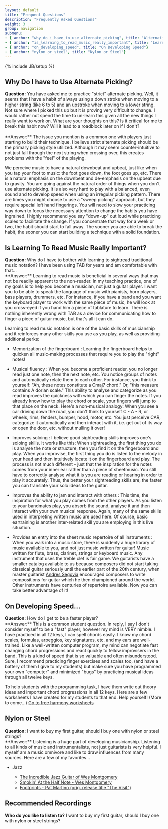 ```yaml
---
layout: default
title: "Frequent Questions"
description: "Frequently Asked Questions"
weight: 3
group: navigation
submenu:
- { anchor: "why_do_i_have_to_use_alternate_picking", title: "Alternative Picking"}
- { anchor: "is_learning_to_read_music_really_important", title: "Learning to Read Music"}
- { anchor: "on_developing_speed", title: "On Developing Speed"}
- { anchor: "nylon_or_steel", title: "Nylon or Steel"}
---
```

{% include JB/setup %}

## Why Do I have to Use Alternate Picking?
<div class="question">
<strong>Question:</strong>
You have asked me to practice "strict" alternate picking. Well, it seems that I have a habit of always using a down stroke when moving to a higher string (like 6 to 5) and an upstroke when moving to a lower string. Not sure where I picked this up but it is proving very difficult to change. I would rather not spend the time to un-learn this given all the new things I really want to work on.  What are your thoughts on this? Is it critical for me to break this habit now? Will it lead to a roadblock later on if I don't?
</div>
<br/>
<div class="answer" markdown="1">
**Answer:**
The issue you mention is a common one with players just starting to build their technique. I believe strict alternate picking should be the primary picking style utilized. Although it may seem counter-intuitive to not just fall through the next string when crossing over, this creates problems with the "feel" of the playing. 

We perceive music to have a natural downbeat and upbeat, just like when you tap your foot to music: the foot goes down, the foot goes up, etc. There is a natural emphasis on the downbeat and de-emphasis on the upbeat due to gravity. You are going against  the natural order of things when you don't use alternate picking. It is also very hard to play with a balanced, even sound and to develop speed when using an irregular picking pattern. There are times you might choose to use a "sweep picking" approach, but they require special left hand fingerings. You will need to slow your practicing way down to focus the necessary attention to change the habits you have ingrained. I highly recommend you say "down-up" out loud while practicing scales to facilitate the change. If you concentrate that way for a week or two, the habit should start to fall away. The sooner you are able to break the habit, the sooner you can start building a technique with a solid foundation. 
</div>

## Is Learning To Read Music Really Important?
<div class="question">
<strong>Question:</strong>
Why do I have to bother with learning to sightread traditional music notation? I have been using TAB for years and am comfortable with that…
</div>
<div class="answer" markdown="1">
**Answer:**
Learning to read music is beneficial in several ways that may not be readily apparent to the non-reader. In my teaching practice, one of my goals is to help you become a musician, not just a guitar player. I want you to be able to speak the language of music with pianists, horn players, bass players, drummers, etc. For instance, if you have a band and you want the keyboard player to work with the same piece of music, he will look at you cross-eyed if you hand him a piece of tablature to learn. There is nothing inherently wrong with TAB as a device for communicating how to finger a piece of guitar music, but that's all it can do. 

Learning to read music notation is one of the basic skills of musicianship and it reinforces many other skills you use as you play, as well as providing additional perks:

* Memorization of the fingerboard
: Learning the fingerboard helps to quicken all music-making processes that require you to play the "right" notes!

* Musical fluency
: When you become a proficient reader, you no longer read just one note, then the next note, etc. You notice groups of notes and automatically relate them to each other. For instance, you think to yourself: "Ah, these notes constitute a Cmaj7 chord." Or, "this measure contains A dorian scale." This ability to analyse and categorize as you read improves the quickness with which you can finger the notes. If you already know how to play the chord or scale, your fingers will jump to that place on the neck. Here's a non-musical analogy: When you see a car driving down the road, you don't think to yourself C - A - R, or wheels, rims, fenders, bumper, hood, motor, etc. You just perceive CAR, categorize it automatically and then interact with it, i.e. get out of its way or open the door, etc. without mulling it over!

* Improves soloing
: I believe good sightreading skills improves one's soloing skills. It works like this: When sightreading, the first thing you do is analyse the note or structure, then you find it on the fingerboard and play. When you improvise, the first thing you do is listen to the melody in your head and then intuitively locate it on the fingerboard and play. The process is not much different - just that the inspiration for the notes comes from your inner ear rather than a piece of sheetmusic. You still have to correctly analyse what it is you are reading or hearing in order to play it accurately. Thus, the better your sightreading skills are, the faster you can translate your solo ideas to the guitar.

* Improves the ability to jam and interact with others
: This time, the inspiration for what you play comes from the other players. As you listen to your bandmates play, you absorb the sound, analyse it and then interact with your own musical response. Again, many of the same skills used in interpreting written music are used here. Of course, basic eartraining is another inter-related skill you are employing in this live situation.

* Provides an entry into the sheet music repertoire of all instruments
: When you walk into a music store, there is suddenly a huge library of music available to you, and not just music written for guitar! Music written for flute, brass, clarinet, strings or keyboard music. Any instrument that uses the treble clef is fair game. We guitarists have a smaller catalog available to us because composers did not start taking classical guitar seriously until the earlier part of the 20th century, when master guitarist [Andres Segovia](http://www.classicalguitar.net/artists/segovia) encouraged composers to write compositions for guitar which he then championed around the world. Other instruments have centuries of repertoire available. Now you can take better advantage of it!
</div>

## On Developing Speed...
<div class="question">
<strong>Question:</strong>
How do I get to be a faster player?
</div>
<div class="answer" markdown="1">
**Answer:**
This is a common student question. In reply, I say I don't consider myself to be a "fast" player, however my mind is VERY nimble. I have practiced in all 12 keys, I can spell chords easily. I know my chord scales, formulas, arpeggios, key signatures, etc. and my ears are well-trained. Like a well-written computer program, my mind can negotiate fast changing chord progressions and react quickly to fellow improvisers in the band. This is a kind of speed that is so valuable and often misunderstood. Sure, I recommend practicing finger exercises and scales too, (and have a battery of them I give to my students) but make sure you have programmed your own "computer" and minimized "bugs" by practicing musical ideas through all twelve keys.

To help students with the programming task, I have them write out theory ideas and important chord progressions in all 12 keys. Here are a few worksheets I have created for my students to that end. Help yourself! (More to come...)
[Go to free harmony worksheets](/guitar_worksheets.html)
</div>

## Nylon or Steel
<div class="question">
<strong>Question:</strong>
I want to buy my first guitar, should I buy one with nylon or steel strings?
</div>
<div class="answer" markdown="1">
**Answer:**
 Listening is a huge part of developing musicianship. Listening to all kinds of music and instrumentalists, not just guitarists is very helpful. I myself am a music omnivore and like to draw influences from many sources. Here are a few of my favorites...

* Jazz
	
	* [The Incredible Jazz Guitar of Wes Montgomery](http://www.amazon.com/exec/obidos/ASIN/B000000Y27/qid=1071249747/sr=2-1/ref=sr_2_1/002-0048173-7078453)
	* [Smokin' At the Half Note - Wes Montgomery](http://www.amazon.com/exec/obidos/ASIN/B000000Y27/qid=1071249747/sr=2-1/ref=sr_2_1/002-0048173-7078453)
	* [Footprints - Pat Martino (orig. release title "The Visit") ](http://www.amazon.com/exec/obidos/tg/detail/-/B000005BEK/ref=m_art_li_20/002-0048173-7078453)

</div>

## Recommended Recordings
<div class="question">
<strong>Who do you like to listen to?</strong>
I want to buy my first guitar, should I buy one with nylon or steel strings?
</div>
